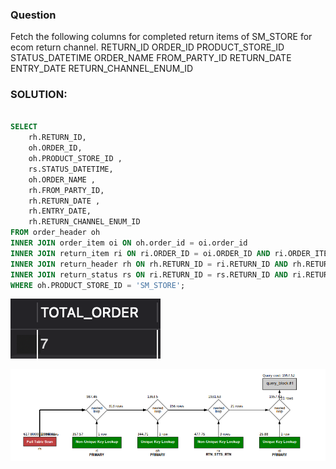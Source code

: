 ### Question
Fetch the following columns for completed return items of SM_STORE for ecom return channel.
    RETURN_ID 
    ORDER_ID
    PRODUCT_STORE_ID 
    STATUS_DATETIME
    ORDER_NAME 
    FROM_PARTY_ID 
    RETURN_DATE 
    ENTRY_DATE
    RETURN_CHANNEL_ENUM_ID

### SOLUTION:
```sql

SELECT
	rh.RETURN_ID,
	oh.ORDER_ID,
	oh.PRODUCT_STORE_ID ,
	rs.STATUS_DATETIME,
	oh.ORDER_NAME ,
	rh.FROM_PARTY_ID, 
	rh.RETURN_DATE ,
	rh.ENTRY_DATE,
	rh.RETURN_CHANNEL_ENUM_ID
FROM order_header oh 
INNER JOIN order_item oi ON oh.order_id = oi.order_id
INNER JOIN return_item ri ON ri.ORDER_ID = oi.ORDER_ID AND ri.ORDER_ITEM_SEQ_ID = oi.ORDER_ITEM_SEQ_ID AND ri.STATUS_ID = 'RETURN_COMPLETED'
INNER JOIN return_header rh ON rh.RETURN_ID = ri.RETURN_ID AND rh.RETURN_CHANNEL_ENUM_ID = 'ECOM_RTN_CHANNEL'
INNER JOIN return_status rs ON ri.RETURN_ID = rs.RETURN_ID AND ri.RETURN_ITEM_SEQ_ID = rs.RETURN_ITEM_SEQ_ID AND rs.STATUS_ID = 'RETURN_COMPLETED'
WHERE oh.PRODUCT_STORE_ID = 'SM_STORE';
```

![Alt text](image.png)

![alt text](image-1.png)